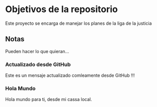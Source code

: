 # Objetivos de la repositorio

Este proyecto se encarga de manejar los planes de la liga de la justicia


## Notas
Pueden hacer lo que quieran...

### Actualizado desde GitHub
Este es un mensaje actualizado comleamente desde GitHub !!!

### Hola Mundo
Hola mundo para ti, desde mi cassa local. 
